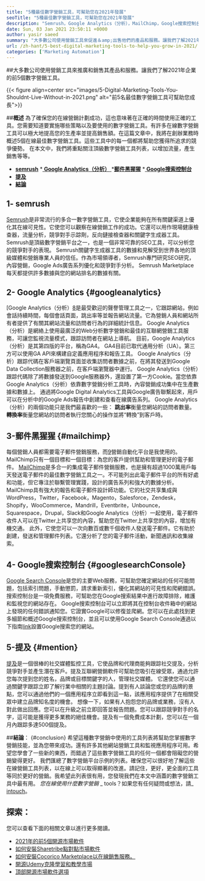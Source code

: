 ```yaml
---
title: "5種最佳數字營銷工具，可幫助您在2021年發展" 
seoTitle: "5種最佳數字營銷工具，可幫助您在2021年發展" 
description: "Semrush，Google Analytics（分析），MailChimp，Google搜索控制台和提及是發展業務的最實用和最有用的數字營銷工具。" 
date: Sun, 03 Jan 2021 23:50:11 +0000
author: yasir saeed
summary: "大多數公司使用營銷工具來促進＆amp;出售他們的產品和服務。讓我們了解2021年企業的前5個數字營銷工具。" 
url: /zh-hant/5-best-digital-marketing-tools-to-help-you-grow-in-2021/
categories: ['Marketing Automation']
---
```


##大多數公司使用營銷工具來推廣和銷售其產品和服務。讓我們了解2021年企業的前5個數字營銷工具。

{{< figure align=center src="images/5-Digital-Marketing-Tools-You-Shouldnt-Live-Without-in-2021.png" alt="前5名最佳數字營銷工具可幫助您成長">}}


##**概述**
為了確保您的在線營銷計劃成功，這也意味著在正確的時間使用正確的工具。您需要知道要實施哪些策略以及要使用的數字營銷工具。有許多在線數字營銷工具可以極大地提高您的生產率並提高銷售額。在這篇文章中，我將在創辦業務時概述5個在線最佳數字營銷工具。這些工具中的每一個都將幫助您獲得所追求的競爭優勢。
在本文中，我們將重點關注頂級數字營銷工具列表，以增加流量，產生銷售等等。
  * **[semrush][1]**
  *[ **Google Analytics（分析）** ][2]
  *[**郵件黑猩猩**][3]
  *[ **Google搜索控制台** ][4]
  * **[提及][5]**
  * **[結論][6]**

##  **1- semrush** 
[Semrush][7]是非常流行的多合一數字營銷工具，它使企業能夠在所有關鍵渠道上優化其在線可見性。它使您可以觀察在線營銷工作的成功。它還可以用作現場健康檢查器，流量分析，競爭對手示踪劑，反向鏈接檢查器和關鍵字生成器工具。 Semrush是頂級數字營銷平台之一，也是一個非常可靠的SEO工具，可以分析您的競爭對手的表現。
Semrush關鍵字生成器工具的數據和見解受到世界各地的頂級媒體和營銷專業人員的信任。作為市場領導者，Semrush專門研究SEO研究，內容營銷，Google Ads廣告系列優化和競爭對手分析。 Semrush Marketplace每天都提供許多數據與您的網站排名的數據有關。

##  **2- Google Analytics**    {#googleanalytics}
[Google Analytics（分析）[8]是最受歡迎的聲譽管理工具之一，它跟踪網站，例如會話持續時間，每個會話頁面，跳出率等並報告網站流量。它為營銷人員和網站所有者提供了有關其網站流量和訪問者行為的詳細統計信息。 Google Analytics（分析）是網絡上使用最廣泛的Web分析數字營銷和最佳的互聯網營銷工具服務，可讓您監視流量模式，跟踪訪問者在網站上導航。
目前，Google Analytics（分析）是其第四版的平台，稱為GA4。 GA4目前已取代通用分析（UA）。第三方可以使用GA API來構建自定義應用程序和報告工具。 Google Analytics（分析）跟踪代碼在客戶端瀏覽頁面並收集訪問者數據之前，在將其發送到Google Data Collection服務器之前，在客戶端瀏覽器中運行。 Google Analytics（分析）跟踪代碼除了將數據發送到Google服務器外，還設置了第一方Cookie。當您依靠Google Analytics（分析）依靠數字營銷分析工具時，內容營銷成功集中在生產數據和數據上。
通過將Google Digital Analytics工具與Google廣告聯繫起來，用戶可以在分析中的Google Ads報告中創建和查看在線廣告系列。 Google Analytics（分析）的兩個功能只是我們最喜歡的一些：
**跳出率**衡量您網站的訪問者數量。
**轉換率**衡量您網站的訪問者執行您關心的操作並將“轉換”到客戶時。

## **3-郵件黑猩猩**    {#mailchimp}
每個營銷人員都需要電子郵件營銷服務，而[9]營銷自動化平台是我使用的。 MailChimp只有一個目標和一個目標：為您的客戶提供幫助和管理更好的電子郵件。
[MailChimp][9]是多合一的集成電子郵件營銷服務，也是擁有超過1000萬用戶每天發送電子郵件的最佳數字營銷工具之一。不可能列出此電子郵件平台的所有好處和功能，但它專注於聯繫管理實踐，設計的廣告系列和強大的數據分析。
MailChimp具有強大的報告和電子郵件設計師功能。它的社交共享集成與WordPress，Twitter，Facebook，Magento，Salesforce，Zendesk，Shopify，WooCommerce，Mandrill，Eventbrite，Unbounce，Squarespace，Drupal，Slack和Google Analytics（分析）一起使用，電子郵件收件人可以在Twitter上共享您的內容，幫助您在Twitter上共享您的內容，增加有機交通。
此外，它使您可以一次向數百或數千個收件人發送電子郵件。它有助於創建，發送和管理郵件列表。它還分析了您的電子郵件活動，新聞通訊和收集線索。

## **4- Google搜索控制台**    {#googlesearchConsole}
[Google Search Console][10]是您的主要Web服務，可幫助您確定網站的任何可能問題，包括索引問題，手動懲罰，請求重新索引，優化其網站的可見性和爬網錯誤。搜索控制台是一項免費服務，可幫助您在Google搜索結果中進行故障排除，維護和監視您的網站存在。
Google搜索控制台可以立即將其在控制台收件箱中的網站上發現的任何錯誤通知您。它證實Google可以修復並爬網。您可以在此處找到更多細節和概述Google搜索控制台，並且可以使用Google Search Console通過以下指南[link][10]設置Google搜索您的網站。

## **5-提及**    {#mention}
[提及][11]是一個很棒的社交媒體監控工具，它使品牌和代理商能夠跟踪社交提及，分析競爭對手並產生潛在客戶。提及互聯網營銷軟件可幫助您吸引在線受眾，通過允許您每次提到您的姓名，品牌或目標關鍵字的人，管理社交媒體。
它還使您可以通過關鍵字跟踪立即了解行業中相關的主題討論。提到有人談論您或您的品牌的景點，您可以通過他們的一個應用程序立即看到這一點，該應用程序提供了在相關受眾中建立品牌知名度的機會。
想像一下，如果有人抱怨您的品牌或業務，沒有人對此做出回應。您可以在升級之前立即回答並報告問題。您可以跟踪競爭對手的名字，這可能是獲得更多業務的絕佳機會。提及有一個免費成本計劃，您可以在一個月內跟踪多達500個提及。

##**結論**： {#conclusion}
希望這種數字營銷中使用的工具列表將幫助您掌握數字營銷技能，並為您帶來成功。還有許多其他網站營銷工具和監視應用程序可用。希望您學會了一些新的東西，而錯過了這些數字營銷工具的任何一個都會阻礙您的營銷變得更好。
我們匯總了數字營銷平台示例的列表。確保您可以很好地了解這些在線營銷工具列表，以在線上可以取得顯著的改進。請記住，更好，更全面的工具等同於更好的營銷。我希望此列表很有用，您發現我們在本文中涵蓋的數字營銷工具中最有用。
_您在線使用什麼數字營銷_ _ tools？如果您有任何疑問或想法，請_ [in][12][touch][13]。

## 探索：
您可以查看下面的相關文章以進行更多閱讀。
  * [2021年的前5個開源市場軟件][14]
  * [如何安裝Sharetribe點對點市場軟件][15]
  * [如何安裝Cocorico Marketplace以在線銷售服務。][16]
  * [開源Udemy克隆學習和教學市場][17]
  * [頂部開源市場軟件選項][18]

  
[1]: #SEMRush
[2]: #GoogleAnalytics
[3]: #MailChimp
[4]: #GoogleSearchConsole
[5]: #Mention
[6]: #Conclusion
[7]: https://www.semrush.com/
[8]: https://analytics.google.com/
[9]: https://mailchimp.com/
[10]: https://search.google.com/search-console/about
[11]: https://mention.com/en/
[12]: mailto:yasir.saeed@aspose.com
[13]: https://forum.containerize.com
[14]: https://blog.containerize.com/marketplace/top-5-open-source-marketplace-software-in-2021/
[15]: https://products.containerize.com/marketplace/sharetribe/
[16]: https://products.containerize.com/marketplace/cocorico/
[17]: https://products.containerize.com/marketplace/edurge/
[18]: https://products.containerize.com/marketplace/
